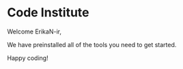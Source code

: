 # Code Institute

Welcome ErikaN-ir,

We have preinstalled all of the tools you need to get started.

Happy coding!